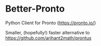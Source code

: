 # Better-Pronto
Python Client for Pronto (https://pronto.io/)

Smaller, (hopefully!) faster alternative to https://github.com/arihant2math/prontus
